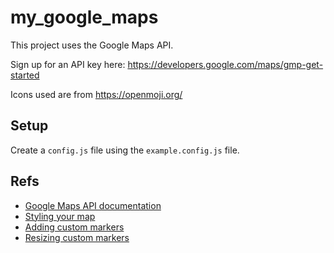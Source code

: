 # my_google_maps

This project uses the Google Maps API.

Sign up for an API key here: https://developers.google.com/maps/gmp-get-started

Icons used are from https://openmoji.org/

## Setup

Create a `config.js` file using the `example.config.js` file.

## Refs
- [Google Maps API documentation](https://developers.google.com/maps/documentation/javascript/overview)
- [Styling your map](https://developers.google.com/maps/documentation/javascript/cloud-based-map-styling)
- [Adding custom markers](https://developers.google.com/maps/documentation/javascript/markers#maps_marker_simple-javascript)
- [Resizing custom markers](https://stackoverflow.com/questions/15096461/resize-google-maps-marker-icon-image)

